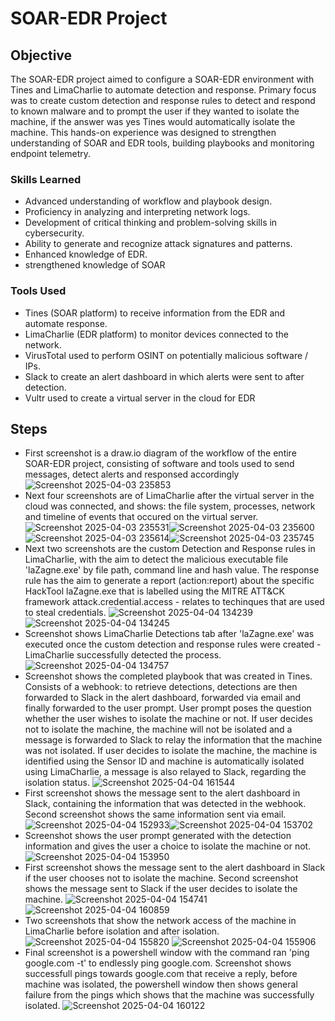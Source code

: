 # SOAR-EDR Project

## Objective

The SOAR-EDR project aimed to configure a SOAR-EDR environment with Tines and LimaCharlie to automate detection and response. Primary focus was to create custom detection and response rules to detect and respond to known malware and to prompt the user if they wanted to isolate the machine, if the answer was yes Tines would automatically isolate the machine. This hands-on experience was designed to strengthen understanding of SOAR and EDR tools, building playbooks and monitoring endpoint telemetry.

### Skills Learned

- Advanced understanding of workflow and playbook design.
- Proficiency in analyzing and interpreting network logs.
- Development of critical thinking and problem-solving skills in cybersecurity.
- Ability to generate and recognize attack signatures and patterns.
- Enhanced knowledge of EDR.
- strengthened knowledge of SOAR

### Tools Used

- Tines (SOAR platform) to receive information from the EDR and automate response.
- LimaCharlie (EDR platform) to monitor devices connected to the network.
- VirusTotal used to perform OSINT on potentially malicious software / IPs.
- Slack to create an alert dashboard in which alerts were sent to after detection.
- Vultr used to create a virtual server in the cloud for EDR

## Steps
- First screenshot is a draw.io diagram of the workflow of the entire SOAR-EDR project, consisting of software and tools used to send messages, detect alerts and responsed accordingly
![Screenshot 2025-04-03 235853](https://github.com/user-attachments/assets/b28fa6a8-4897-4100-85d8-ccfe53618d96)
- Next four screenshots are of LimaCharlie after the virtual server in the cloud was connected, and shows: the file system, processes, network and timeline of events that occured on the virtual server.
![Screenshot 2025-04-03 235531](https://github.com/user-attachments/assets/67993711-ff55-496d-975a-cee076ea62b9)![Screenshot 2025-04-03 235600](https://github.com/user-attachments/assets/c20dd5b2-2971-468f-ba5a-1b1f2be603e9)![Screenshot 2025-04-03 235614](https://github.com/user-attachments/assets/96ca3e24-7630-444f-86b2-cda6fb593f6a)![Screenshot 2025-04-03 235745](https://github.com/user-attachments/assets/6fd919f6-1d95-4417-8d03-48b32c1c3a69)
- Next two screenshots are the custom Detection and Response rules in LimaCharlie, with the aim to detect the malicious executable file 'laZagne.exe' by file path, command line and hash value. The response rule has the aim to generate a report (action:report) about the specific HackTool laZagne.exe that is labelled using the MITRE ATT&CK framework attack.credential.access - relates to techinques that are used to steal credentials.
![Screenshot 2025-04-04 134239](https://github.com/user-attachments/assets/d5366ebc-a570-4cc8-9136-68337636c3c6)![Screenshot 2025-04-04 134245](https://github.com/user-attachments/assets/d1645d4a-1436-420c-a317-8324a211d972)
- Screenshot shows LimaCharlie Detections tab after 'laZagne.exe' was executed once the custom detection and response rules were created - LimaCharlie successfully detected the process.
![Screenshot 2025-04-04 134757](https://github.com/user-attachments/assets/30710736-43a5-427a-afe7-adf49a68bb1c)
- Screenshot shows the completed playbook that was created in Tines. Consists of a webhook: to retrieve detections, detections are then forwarded to Slack in the alert dashboard, forwarded via email and finally forwarded to the user prompt. User prompt poses the question whether the user wishes to isolate the machine or not. If user decides not to isolate the machine, the machine will not be isolated and a message is forwarded to Slack to relay the information that the machine was not isolated. If user decides to isolate the machine, the machine is identified using the Sensor ID and machine is automatically isolated using LimaCharlie, a message is also relayed to Slack, regarding the isolation status.
![Screenshot 2025-04-04 161544](https://github.com/user-attachments/assets/dd6b7dbc-d16b-4c6e-89be-9f0123d183c9)
- First screenshot shows the message sent to the alert dashboard in Slack, containing the information that was detected in the webhook. Second screenshot shows the same information sent via email.
![Screenshot 2025-04-04 152933](https://github.com/user-attachments/assets/73713295-e02a-45e8-8563-2d902fdc5051)![Screenshot 2025-04-04 153702](https://github.com/user-attachments/assets/cad3a7e8-d1cc-4ffd-89ba-a5aaf3c900ff)
- Screenshot shows the user prompt generated with the detection information and gives the user a choice to isolate the machine or not.
![Screenshot 2025-04-04 153950](https://github.com/user-attachments/assets/44448be5-d25f-4671-a14d-ff04cb75e5ed)
- First screenshot shows the message sent to the alert dashboard in Slack if the user chooses not to isolate the machine. Second screenshot shows the message sent to Slack if the user decides to isolate the machine.
![Screenshot 2025-04-04 154741](https://github.com/user-attachments/assets/0fdfe349-7c4e-4ecf-bd43-f116c121fed2)
![Screenshot 2025-04-04 160859](https://github.com/user-attachments/assets/e931f68d-9e63-4e27-b2fd-abdedee9cf87)
- Two screenshots that show the network access of the machine in LimaCharlie before isolation and after isolation.
![Screenshot 2025-04-04 155820](https://github.com/user-attachments/assets/3e729ac9-2d62-4240-86b4-fee98e27a452)
![Screenshot 2025-04-04 155906](https://github.com/user-attachments/assets/5922e230-79b2-46d2-884f-0e1cf2568257)
- Final screenshot is a powershell window with the command ran 'ping google.com -t' to endlessly ping google.com. Screenshot shows successfull pings towards google.com that receive a reply, before machine was isolated, the powershell window then shows general failure from the pings which shows that the machine was successfully isolated.
![Screenshot 2025-04-04 160122](https://github.com/user-attachments/assets/77db4b62-0194-4af8-86a9-f3bde8c789f3)













